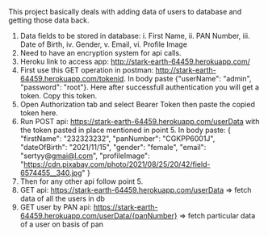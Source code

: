 This project basically deals with adding data of users to database and getting those data back.

1. Data fields to be stored in database:
    i.   First Name,
    ii.  PAN Number,
    iii. Date of Birth,
    iv.  Gender,
    v.   Email,
    vi. Profile Image
2. Need to have an encryption system for api calls.  
3. Heroku link to access app: http://stark-earth-64459.herokuapp.com/
4. First use this GET operation in postman: http://stark-earth-64459.herokuapp.com/tokenid.
    In body paste {"userName": "admin", "password": "root"}.
    Here after successfull authentication you will get a token. Copy this token.
5.  Open Authorization tab and select Bearer Token then paste the copied token here.
6. Run POST api: https://stark-earth-64459.herokuapp.com/userData with the token pasted in place mentioned in point 5.
    In body paste: 
    {
        "firstName": "232323232",
        "panNumber": "CGKPP6001J",
        "dateOfBirth": "2021/11/15",
        "gender": "female",
        "email": "sertyy@gmai@l.com",
        "profileImage": "https://cdn.pixabay.com/photo/2021/08/25/20/42/field-6574455__340.jpg"
    }
7. Then for any other api follow point 5.
8. GET api: https://stark-earth-64459.herokuapp.com/userData => fetch data of all the users in db
9. GET user by PAN api: https://stark-earth-64459.herokuapp.com/userData/{panNumber} => fetch particular data of a user on basis of pan
